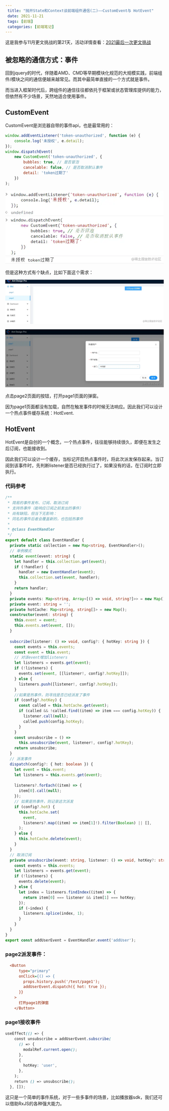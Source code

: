 ```yaml
---
 title: "抛开State和Context谈前端组件通信(二)——CustomEvent与 HotEvent"
 date: 2021-11-21
 tags: [前端]
 categories: [前端笔记]
---
```


这是我参与11月更文挑战的第21天，活动详情查看：[2021最后一次更文挑战](https://juejin.cn/post/7023643374569816095 "https://juejin.cn/post/7023643374569816095")

被忽略的通信方式：事件
-----------

回到jquery的时代，伴随着AMD、CMD等早期模块化规范的大规模实践，前端组件/模块之间的通信便越来越常见。而其中最简单直接的一个方式就是事件。

而当进入框架时代后，跨组件的通信往往都依托于框架或状态管理库提供的能力，但依然有不少场景，天然地适合使用事件。

CustomEvent
-----------

CustomEvent是浏览器自带的事件api，也是最常用的：

```js
window.addEventListener('token-unauthorized', function (e) {
	console.log('未授权', e.detail);
});
window.dispatchEvent(
    new CustomEvent('token-unauthorized', {
        bubbles: true, // 是否冒泡
        cancelable: false, // 是否取消默认事件
        detail: 'token过期了'
    })
);
```

![image.png](../imgs/3d01e29ce7914c27ad5e62d5fce649d6.png)

但是这种方式有个缺点，比如下面这个需求：

![image.png](../imgs/ff45d2fffea849128e2423b23572f2c4.png)

![image.png](../imgs/5eefdcf6ba2440b1b0669f673f8c95b6.png)

点击page2页面的按钮，打开page1页面的弹窗。

因为page1页面都没有加载，自然在触发事件的时候无法响应。因此我们可以设计一个热点事件缓存系统：HotEvent.

HotEvent
--------

HotEvent是自创的一个概念，一个热点事件，往往能够持续很久，即便在发生之后订阅，也能接收到。

因此我们可以设计一个缓存，当标记开启热点事件时，将此次派发保存起来。当订阅到该事件时，先判断listener是否已经执行过了，如果没有的话，在订阅时立即执行。

### 代码参考

```typescript
/**
 * 简易的事件发布、订阅、取消订阅
 * 支持热事件（能响应订阅之前发出的事件）
 * 尚有缺陷，但当下无影响：
 * 同名的事件后者会覆盖新的，也包括热事件
 *
 * @class EventHandler
 */
export default class EventHandler {
  private static collection = new Map<string, EventHandler>();
  // 单例模式
  static event(event: string) {
    let handler = this.collection.get(event);
    if (!handler) {
      handler = new EventHandler(event);
      this.collection.set(event, handler);
    }
    return handler;
  }
  private events: Map<string, Array<[() => void, string?]>> = new Map(); // 这是个冗余设计，map只会有一个key
  private event: string = '';
  private hotCache: Map<string, string[]> = new Map();
  constructor(event: string) {
    this.event = event;
    this.events.set(event, []);
  }

  subscribe(listener: () => void, config?: { hotKey: string }) {
    const events = this.events;
    const event = this.event;
    // 对该event增加listeners
    let listeners = events.get(event);
    if (!listeners) {
      events.set(event, [[listener!, config?.hotKey]]);
    } else {
      listeners.push([listener!, config?.hotKey]);
    }
    //如果是热事件，则寻找是否已经派发了事件
    if (config?.hotKey) {
      const called = this.hotCache.get(event);
      if (called && !called.find((item) => item === config.hotKey)) {
        listener.call(null);
        called.push(config.hotKey);
      }
    }
    const unsubscribe = () =>
      this.unsubscribe(event, listener!, config?.hotKey);
    return unsubscribe;
  }
  // 派发事件
  dispatch(config?: { hot: boolean }) {
    let event = this.event;
    let listeners = this.events.get(event);

    listeners?.forEach((item) => {
      item[0].call(null);
    });
    // 如果是热事件，则记录这次派发
    if (config?.hot) {
      this.hotCache.set(
        event,
        listeners?.map((item) => item[1]!).filter(Boolean) || [],
      );
    } else {
      this.hotCache.delete(event);
    }
  }
  // 取消订阅
  private unsubscribe(event: string, listener: () => void, hotKey?: string) {
    const events = this.events;
    let listeners = events.get(event);
    if (!listeners) {
      events.delete(event);
    } else {
      let index = listeners.findIndex((item) => {
        return item[0] === listener && item[1] === hotKey;
      });
      if (~index) {
        listeners.splice(index, 1);
      }
    }
  }
}
export const addUserEvent = EventHandler.event('addUser');

```

### page2派发事件：

```ini
  <Button
      type="primary"
      onClick={() => {
        props.history.push('/test/page1');
        addUserEvent.dispatch({ hot: true });
      }}
    >
      打开page1的弹窗
    </Button>
```

### page1接收事件

```scss
useEffect(() => {
    const unsubscribe = addUserEvent.subscribe(
      () => {
        modalRef.current.open();
      },
      {
        hotKey: 'user',
      },
    );
    return () => unsubscribe();
  }, []);
```

这只是一个简单的事件系统，对于一些多事件的场景，比如播放器sdk，我们还可以借助RxJS的各种强大能力。